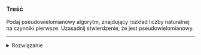 ### Treść
Podaj pseudowielomianowy algorytm, znajdujący rozkład liczby naturalnej na
czynniki pierwsze. Uzasadnij stwierdzenie, że jest pseudowielomianowy.

------
<details><summary>Rozwiązanie</summary>
<p>
